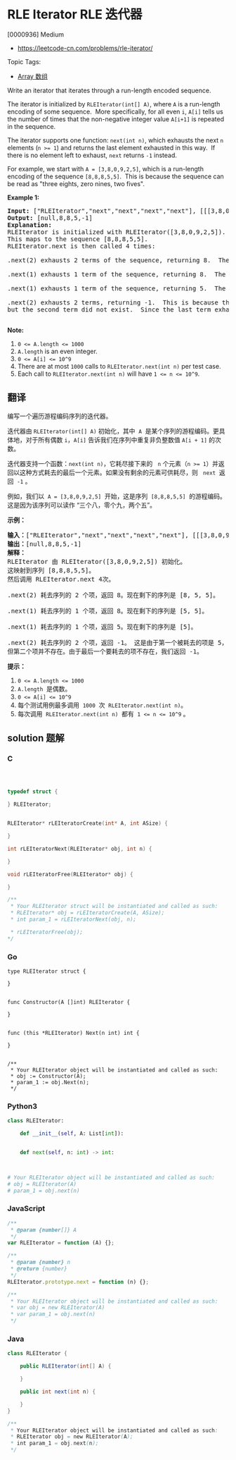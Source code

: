 # RLE Iterator RLE 迭代器

[0000936] Medium

- https://leetcode-cn.com/problems/rle-iterator/

Topic Tags:

- [Array 数组](https://leetcode-cn.com/tag/array/)

Write an iterator that iterates through a run-length encoded sequence.

The iterator is initialized by `RLEIterator(int[] A)`, where `A` is a run-length encoding of some sequence.  More specifically, for all even `i`, `A[i]` tells us the number of times that the non-negative integer value `A[i+1]` is repeated in the sequence.

The iterator supports one function: `next(int n)`, which exhausts the next `n` elements (`n >= 1`) and returns the last element exhausted in this way.  If there is no element left to exhaust, `next` returns `-1` instead.

For example, we start with `A = [3,8,0,9,2,5]`, which is a run-length encoding of the sequence `[8,8,8,5,5]`.  This is because the sequence can be read as "three eights, zero nines, two fives".

**Example 1:**

<pre><strong>Input: </strong><span id="example-input-1-1">["RLEIterator","next","next","next","next"]</span>, <span id="example-input-1-2">[[[3,8,0,9,2,5]],[2],[1],[1],[2]]</span>
<strong>Output: </strong><span id="example-output-1">[null,8,8,5,-1]</span>
<strong>Explanation: </strong>
RLEIterator is initialized with RLEIterator([3,8,0,9,2,5]).
This maps to the sequence [8,8,8,5,5].
RLEIterator.next is then called 4 times:

.next(2) exhausts 2 terms of the sequence, returning 8.  The remaining sequence is now [8, 5, 5].

.next(1) exhausts 1 term of the sequence, returning 8.  The remaining sequence is now [5, 5].

.next(1) exhausts 1 term of the sequence, returning 5.  The remaining sequence is now [5].

.next(2) exhausts 2 terms, returning -1.  This is because the first term exhausted was 5,
but the second term did not exist.  Since the last term exhausted does not exist, we return -1.

</pre>

**Note:**

1.  `0 <= A.length <= 1000`
2.  `A.length` is an even integer.
3.  `0 <= A[i] <= 10^9`
4.  There are at most `1000` calls to `RLEIterator.next(int n)` per test case.
5.  Each call to `RLEIterator.next(int n)` will have `1 <= n <= 10^9`.

## 翻译

编写一个遍历游程编码序列的迭代器。

迭代器由 `RLEIterator(int[] A)` 初始化，其中  `A`  是某个序列的游程编码。更具体地，对于所有偶数 `i`，`A[i]` 告诉我们在序列中重复非负整数值 `A[i + 1]` 的次数。

迭代器支持一个函数：`next(int n)`，它耗尽接下来的   `n` 个元素（`n >= 1`）并返回以这种方式耗去的最后一个元素。如果没有剩余的元素可供耗尽，则   `next`  返回  `-1` 。

例如，我们以  `A = [3,8,0,9,2,5]`  开始，这是序列  `[8,8,8,5,5]`  的游程编码。这是因为该序列可以读作 “三个八，零个九，两个五”。

**示例：**

<pre><strong>输入：</strong>["RLEIterator","next","next","next","next"], [[[3,8,0,9,2,5]],[2],[1],[1],[2]]
<strong>输出：</strong>[null,8,8,5,-1]
<strong>解释：</strong>
RLEIterator 由 RLEIterator([3,8,0,9,2,5]) 初始化。
这映射到序列 [8,8,8,5,5]。
然后调用 RLEIterator.next 4次。

.next(2) 耗去序列的 2 个项，返回 8。现在剩下的序列是 [8, 5, 5]。

.next(1) 耗去序列的 1 个项，返回 8。现在剩下的序列是 [5, 5]。

.next(1) 耗去序列的 1 个项，返回 5。现在剩下的序列是 [5]。

.next(2) 耗去序列的 2 个项，返回 -1。 这是由于第一个被耗去的项是 5，
但第二个项并不存在。由于最后一个要耗去的项不存在，我们返回 -1。
</pre>

**提示：**

1.  `0 <= A.length <= 1000`
2.  `A.length`  是偶数。
3.  `0 <= A[i] <= 10^9`
4.  每个测试用例最多调用  `1000`  次  `RLEIterator.next(int n)`。
5.  每次调用  `RLEIterator.next(int n)`  都有  `1 <= n <= 10^9` 。

## solution 题解

### C

```c



typedef struct {

} RLEIterator;


RLEIterator* rLEIteratorCreate(int* A, int ASize) {

}

int rLEIteratorNext(RLEIterator* obj, int n) {

}

void rLEIteratorFree(RLEIterator* obj) {

}

/**
 * Your RLEIterator struct will be instantiated and called as such:
 * RLEIterator* obj = rLEIteratorCreate(A, ASize);
 * int param_1 = rLEIteratorNext(obj, n);

 * rLEIteratorFree(obj);
*/
```

### Go

```golang
type RLEIterator struct {

}


func Constructor(A []int) RLEIterator {

}


func (this *RLEIterator) Next(n int) int {

}


/**
 * Your RLEIterator object will be instantiated and called as such:
 * obj := Constructor(A);
 * param_1 := obj.Next(n);
 */
```

### Python3

```python
class RLEIterator:

    def __init__(self, A: List[int]):


    def next(self, n: int) -> int:



# Your RLEIterator object will be instantiated and called as such:
# obj = RLEIterator(A)
# param_1 = obj.next(n)
```

### JavaScript

```javascript
/**
 * @param {number[]} A
 */
var RLEIterator = function (A) {};

/**
 * @param {number} n
 * @return {number}
 */
RLEIterator.prototype.next = function (n) {};

/**
 * Your RLEIterator object will be instantiated and called as such:
 * var obj = new RLEIterator(A)
 * var param_1 = obj.next(n)
 */
```

### Java

```java
class RLEIterator {

    public RLEIterator(int[] A) {

    }

    public int next(int n) {

    }
}

/**
 * Your RLEIterator object will be instantiated and called as such:
 * RLEIterator obj = new RLEIterator(A);
 * int param_1 = obj.next(n);
 */
```
